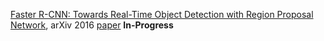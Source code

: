 [Faster R-CNN: Towards Real-Time Object Detection with Region Proposal Network](./faster_r-cnn.txt), arXiv 2016 [paper](https://arxiv.org/abs/1506.01497) **In-Progress**
